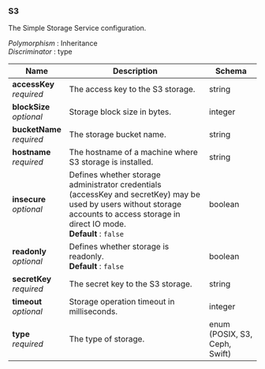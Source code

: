 
<a name="s3"></a>
### S3
The Simple Storage Service configuration.

*Polymorphism* : Inheritance  
*Discriminator* : type


|Name|Description|Schema|
|---|---|---|
|**accessKey**  <br>*required*|The access key to the S3 storage.|string|
|**blockSize**  <br>*optional*|Storage block size in bytes.|integer|
|**bucketName**  <br>*required*|The storage bucket name.|string|
|**hostname**  <br>*required*|The hostname of a machine where S3 storage is installed.|string|
|**insecure**  <br>*optional*|Defines whether storage administrator credentials (accessKey and secretKey) may be used by users without storage accounts to access storage in direct IO mode.  <br>**Default** : `false`|boolean|
|**readonly**  <br>*optional*|Defines whether storage is readonly.  <br>**Default** : `false`|boolean|
|**secretKey**  <br>*required*|The secret key to the S3 storage.|string|
|**timeout**  <br>*optional*|Storage operation timeout in milliseconds.|integer|
|**type**  <br>*required*|The type of storage.|enum (POSIX, S3, Ceph, Swift)|



